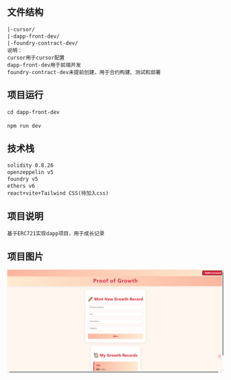 ## 文件结构
```
|-cursor/
|-dapp-front-dev/
|-foundry-contract-dev/
说明：
cursor用于cursor配置
dapp-front-dev用于前端开发
foundry-contract-dev未提前创建，用于合约构建、测试和部署
```

## 项目运行
```
cd dapp-front-dev

npm run dev
```

## 技术栈
```
solidity 0.8.26
openzeppelin v5
foundry v5
ethers v6
react+vite+Tailwind CSS(待加入css)
```

## 项目说明
```
基于ERC721实现dapp项目，用于成长记录
```

## 项目图片
![项目图片](https://github.com/Yotoha0303/ProofOfGrowth/blob/main/Image/front-dapp.png)
